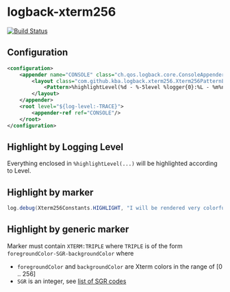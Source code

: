 logback-xterm256
================

[![Build Status](https://travis-ci.org/kba/logback-xterm256.svg)](https://travis-ci.org/kba/logback-xterm256)

## Configuration

```xml
<configuration>
    <appender name="CONSOLE" class="ch.qos.logback.core.ConsoleAppender">
        <layout class="com.github.kba.logback.xterm256.Xterm256PatternLayout">
            <Pattern>%highlightLevel(%d - %-5level %logger{0}:%L - %m%n){15-1-1}</Pattern>
        </layout>
    </appender>
    <root level="${log-level:-TRACE}">
        <appender-ref ref="CONSOLE"/>
    </root>
</configuration>
```

## Highlight by Logging Level

Everything enclosed in `%highlightLevel(...)` will be highlighted according to Level.

## Highlight by marker

```java
log.debug(Xterm256Constants.HIGHLIGHT, "I will be rendered very colorful");
```

## Highlight by generic marker

Marker must contain `XTERM:TRIPLE` where `TRIPLE` is of the form `foregroundColor-SGR-backgroundColor` where

* `foregroundColor` and `backgroundColor` are Xterm colors in the range of [0 .. 256]
* `SGR` is an integer, see [list of SGR codes](http://www.vt100.net/docs/vt510-rm/SGR)
